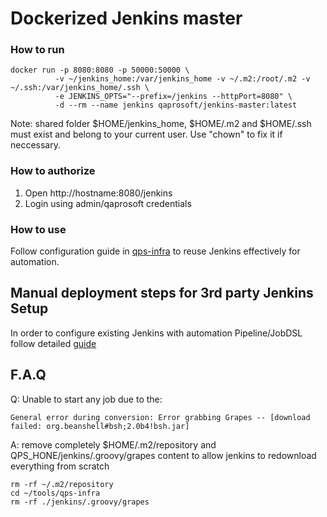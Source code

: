 # Dockerized Jenkins master

### How to run
```
docker run -p 8080:8080 -p 50000:50000 \
          -v ~/jenkins_home:/var/jenkins_home -v ~/.m2:/root/.m2 -v ~/.ssh:/var/jenkins_home/.ssh \
          -e JENKINS_OPTS="--prefix=/jenkins --httpPort=8080" \
          -d --rm --name jenkins qaprosoft/jenkins-master:latest
```
Note: shared folder $HOME/jenkins_home, $HOME/.m2 and $HOME/.ssh must exist and belong to your current user. Use "chown" to fix it if neccessary.

### How to authorize
1. Open http://hostname:8080/jenkins
2. Login using admin/qaprosoft credentials

### How to use
Follow configuration guide in [qps-infra](https://qaprosoft.github.io/qps-infra) to reuse Jenkins effectively for automation.

## Manual deployment steps for 3rd party Jenkins Setup
In order to configure existing Jenkins with automation Pipeline/JobDSL follow detailed [guide](https://github.com/qaprosoft/jenkins-master/blob/master/manual_deployment/README.md)

## F.A.Q
Q: Unable to start any job due to the:
```
General error during conversion: Error grabbing Grapes -- [download failed: org.beanshell#bsh;2.0b4!bsh.jar]
```
A: remove completely $HOME/.m2/repository and QPS_HONE/jenkins/.groovy/grapes content to allow jenkins to redownload everything from scratch
```
rm -rf ~/.m2/repository
cd ~/tools/qps-infra
rm -rf ./jenkins/.groovy/grapes
```

